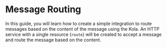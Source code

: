 # Message Routing

In this guide, you will learn how to create a simple integration to route messages based on the content of the message using the Kola. 
An HTTP service with a single resource (`route`) will be created to accept a message and route the message based on the content. 





